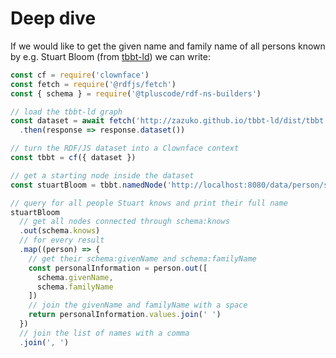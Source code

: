# Deep dive

If we would like to get the given name and family name of all persons known by e.g. Stuart Bloom
(from [tbbt-ld][tbbt]) we can write:

<run-kit>

```js
const cf = require('clownface')
const fetch = require('@rdfjs/fetch')
const { schema } = require('@tpluscode/rdf-ns-builders')

// load the tbbt-ld graph
const dataset = await fetch('http://zazuko.github.io/tbbt-ld/dist/tbbt.nt')
  .then(response => response.dataset())

// turn the RDF/JS dataset into a Clownface context
const tbbt = cf({ dataset })

// get a starting node inside the dataset
const stuartBloom = tbbt.namedNode('http://localhost:8080/data/person/stuart-bloom')

// query for all people Stuart knows and print their full name
stuartBloom
  // get all nodes connected through schema:knows 
  .out(schema.knows) 
  // for every result
  .map((person) => {
    // get their schema:givenName and schema:familyName
    const personalInformation = person.out([
      schema.givenName,
      schema.familyName
    ])
    // join the givenName and familyName with a space
    return personalInformation.values.join(' ')
  })
  // join the list of names with a comma
  .join(', ')
```

</run-kit>

[tbbt]: https://github.com/zazuko/tbbt-ld
